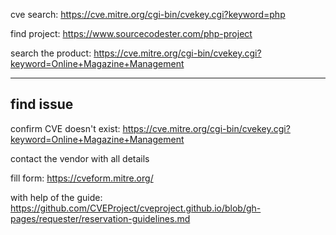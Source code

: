 cve search: https://cve.mitre.org/cgi-bin/cvekey.cgi?keyword=php

find project: https://www.sourcecodester.com/php-project

search the product: https://cve.mitre.org/cgi-bin/cvekey.cgi?keyword=Online+Magazine+Management

-------------
find issue
-------------

confirm CVE doesn't exist: https://cve.mitre.org/cgi-bin/cvekey.cgi?keyword=Online+Magazine+Management

contact the vendor with all details

fill form: https://cveform.mitre.org/


with help of the guide: https://github.com/CVEProject/cveproject.github.io/blob/gh-pages/requester/reservation-guidelines.md

